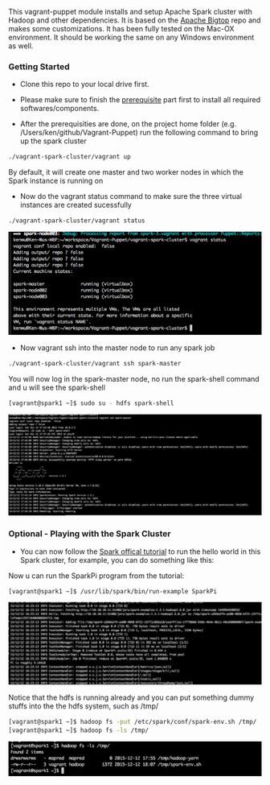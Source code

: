 This vagrant-puppet module installs and setup Apache Spark cluster with Hadoop and other dependencies.  It is based on the <a href="https://github.com/apache/bigtop" target="_blank">Apache Bigtop</a> repo and makes some customizations.  It has been fully tested on the Mac-OX environment.  It should be working the same on any Windows environment as well.

### Getting Started 
- Clone this repo to your local drive first.

- Please make sure to finish the <a href="https://github.com/wwken/Vagrant-Puppet#prerequisite" target="_blank">prerequisite</a> part first to install all required softwares/components.

- After the prerequisities are done, on the project home folder (e.g. /Users/ken/github/Vagrant-Puppet) run the following command to bring up the spark cluster

```bash
./vagrant-spark-cluster/vagrant up
```

By default, it will create one master and two worker nodes in which the Spark instance is running on

- Now do the vagrant status command to make sure the three virtual instances are created sucessfully

```bash
./vagrant-spark-cluster/vagrant status
```

![Alt text](demo/spark1.png?raw=true "Spark instances created")

- Now vagrant ssh into the master node to run any spark job

```bash
./vagrant-spark-cluster/vagrant ssh spark-master
```

You will now log in the spark-master node, no run the spark-shell command and u will see the spark-shell
```bash
[vagrant@spark1 ~]$ sudo su - hdfs spark-shell
```


![Alt text](demo/spark2.png?raw=true "Spark Shell")

### Optional - Playing with the Spark Cluster
- You can now follow the <a href="http://spark.apache.org/docs/latest/quick-start.html" target="_blank">Spark offical tutorial</a> to run the hello world in this Spark cluster, for example, you can do something like this:

Now u can run the SparkPi program from the tutorial:
```bash
[vagrant@spark1 ~]$ /usr/lib/spark/bin/run-example SparkPi
```

![Alt text](demo/spark3.png?raw=true "SparkPi program output")


Notice that the hdfs is running already and you can put something dummy stuffs into the the hdfs system, such as /tmp/
```bash
[vagrant@spark1 ~]$ hadoop fs -put /etc/spark/conf/spark-env.sh /tmp/
[vagrant@spark1 ~]$ hadoop fs -ls /tmp/
```

![Alt text](demo/spark4.png?raw=true "hdfs import")
